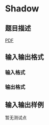 # Shadow

## 题目描述

[problemUrl]: https://uva.onlinejudge.org/index.php?option=com_onlinejudge&Itemid=8&category=448&page=show_problem&problem=4253

[PDF](https://uva.onlinejudge.org/external/15/p1507.pdf)

## 输入输出格式

### 输入格式

### 输出格式

## 输入输出样例

暂无测试点

